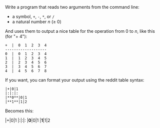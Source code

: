 Write a program that reads two arguments from the command line:

* a symbol, `+`, `-`, `*`, or `/`
* a natural number *n* (≥ 0)

And uses them to output a nice table for the operation from 0 to *n*, like this (for "+ 4"):

    +  |  0  1  2  3  4
    -------------------
    0  |  0  1  2  3  4 
    1  |  1  2  3  4  5
    2  |  2  3  4  5  6
    3  |  3  4  5  6  7
    4  |  4  5  6  7  8

If you want, you can format your output using the reddit table syntax:

    |+|0|1
    |:|:|:
    |**0**|0|1
    |**1**|1|2

Becomes this:

|+|0|1
|:|:|:
|**0**|0|1
|**1**|1|2
